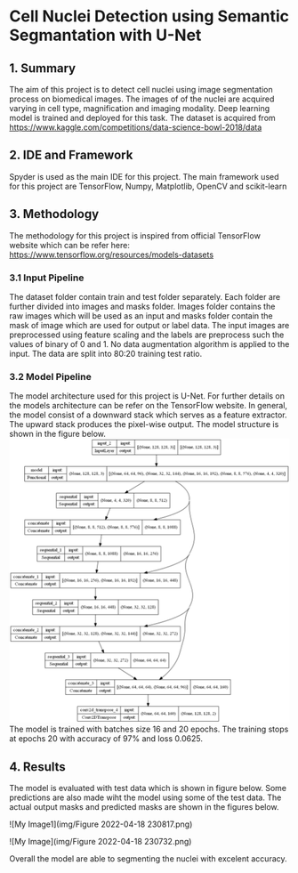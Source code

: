 # Cell Nuclei Detection using Semantic Segmantation with U-Net

## 1. Summary 
The aim of this project is to detect cell nuclei using image segmentation process on biomedical images. The images of of the nuclei are acquired varying in cell type, magnification and imaging modality. Deep learning model is trained and deployed for this task. The dataset is acquired from https://www.kaggle.com/competitions/data-science-bowl-2018/data
## 2. IDE and Framework
Spyder is used as the main IDE for this project. The main framework used for this project are TensorFlow, Numpy, Matplotlib, OpenCV and scikit-learn
## 3. Methodology 
The methodology for this project is inspired from official TensorFlow website which can be refer here: https://www.tensorflow.org/resources/models-datasets
### 3.1 Input Pipeline
The dataset folder contain train and test folder separately. Each folder are further divided into images and masks folder. Images folder contains the raw images which will be used as an input and masks folder contain the mask of image which are used for output or label data. The input images are preprocessed using feature scaling and the labels are preprocess such the values of binary of 0 and 1. No data augmentation algorithm is applied to the input. The data are split into 80:20 training test ratio.
### 3.2 Model Pipeline
The model architecture used for this project is U-Net. For further details on the models architecture can be refer on the TensorFlow website. In general, the model consist of a downward stack which serves as a feature extractor. The upward stack produces the pixel-wise output. The model structure is shown in the figure below. 
![My Image](img/model.png)
The model is trained with batches size 16 and 20 epochs. The training stops at epochs 20 with accuracy of 97% and loss 0.0625.
## 4. Results
The model is evaluated with test data which is shown in figure below.
Some predictions are also made wiht the model using some of the test data. The actual output masks and predicted masks are shown in the figures below.

![My Image1](img/Figure 2022-04-18 230817.png)

![My Image](img/Figure 2022-04-18 230732.png)

Overall the model are able to segmenting the nuclei with excelent accuracy. 

